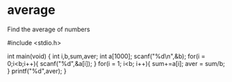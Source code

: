 # average
Find the average of numbers


#include <stdio.h>

int main(void) {
  int i,b,sum,aver;
  int a[1000];
  scanf("%d\n",&b);
  for(i = 0;i<b;i++){
    scanf("%d",&a[i]);
  }
  for(i = 1; i<b; i++){
    sum+=a[i];
    aver = sum/b;
  }
  printf("%d",aver);
}
